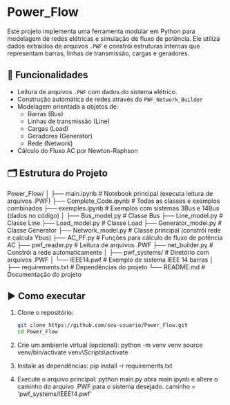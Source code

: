 # Power_Flow

Este projeto implementa uma ferramenta modular em Python para modelagem de redes elétricas e simulação de fluxo de potência. Ele utiliza dados extraídos de arquivos `.PWF` e constrói estruturas internas que representam barras, linhas de transmissão, cargas e geradores.

## 🧠 Funcionalidades

- Leitura de arquivos `.PWF` com dados do sistema elétrico.
- Construção automática de redes através do `PWF_Network_Builder`
- Modelagem orientada a objetos de:
  - Barras (Bus)
  - Linhas de transmissão (Line)
  - Cargas (Load)
  - Geradores (Generator)
  - Rede (Network) 
- Cálculo do Fluxo AC por Newton-Raphson

## 🗂️ Estrutura do Projeto

Power_Flow/
│
├── main.ipynb              # Notebook principal (executa leitura de arquivos .PWF)
├── Complete_Code.ipynb     # Todas as classes e exemplos combinados
├── exemples.ipynb          # Exemplos com sistemas 3Bus e 14Bus (dados no código)
│
├── Bus_model.py            # Classe Bus
├── Line_model.py           # Classe Line
├── Load_model.py           # Classe Load
├── Generator_model.py      # Classe Generator
├── Network_model.py        # Classe principal (constrói rede e calcula Ybus)
├── AC_PF.py                # Funções para cálculo de fluxo de potência AC
├── pwf_reader.py           # Leitura de arquivos .PWF
├── net_builder.py          # Constrói a rede automaticamente
│
├── pwf_systems/            # Diretório com arquivos .PWF
│   └── IEEE14.pwf          # Exemplo de sistema IEEE 14 barras
│
├── requirements.txt        # Dependências do projeto
└── README.md               # Documentação do projeto

## ▶️ Como executar

1. Clone o repositório:
   ```bash
   git clone https://github.com/seu-usuario/Power_Flow.git
   cd Power_Flow

2. Crie um ambiente virtual (opcional):
    python -m venv venv
    source venv/bin/activate
    venv\Scripts\activate

3. Instale as dependências:
    pip install -r requirements.txt

4. Execute o arquivo principal:
    python main.py
    abra main.ipynb e altere o caminho do arquivo .PWF para o sistema desejado.
    caminho = 'pwf_systems/IEEE14.pwf'

